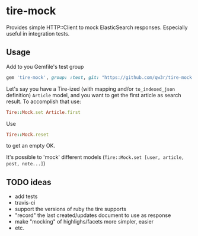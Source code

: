 tire-mock
=========

Provides simple HTTP::Client to mock ElasticSearch responses. Especially useful in integration tests.

Usage
-----
Add to you Gemfile's test group
```ruby
gem 'tire-mock', group: :test, git: "https://github.com/qw3r/tire-mock.git"
```

Let's say you have a Tire-ized (with mapping and/or `to_indexed_json` definition) `Article` model, and you want to get
the first article as search result. To accomplish that use:
```ruby
Tire::Mock.set Article.first
```
Use
```ruby
Tire::Mock.reset
```
to get an empty OK.

It's possible to 'mock' different models (```Tire::Mock.set [user, article, post, note...]```)


TODO ideas
----------
* add tests
* travis-ci
* support the versions of ruby the tire supports
* "record" the last created/updates document to use as response
* make "mocking" of  highlighs/facets more simpler, easier
* etc.

